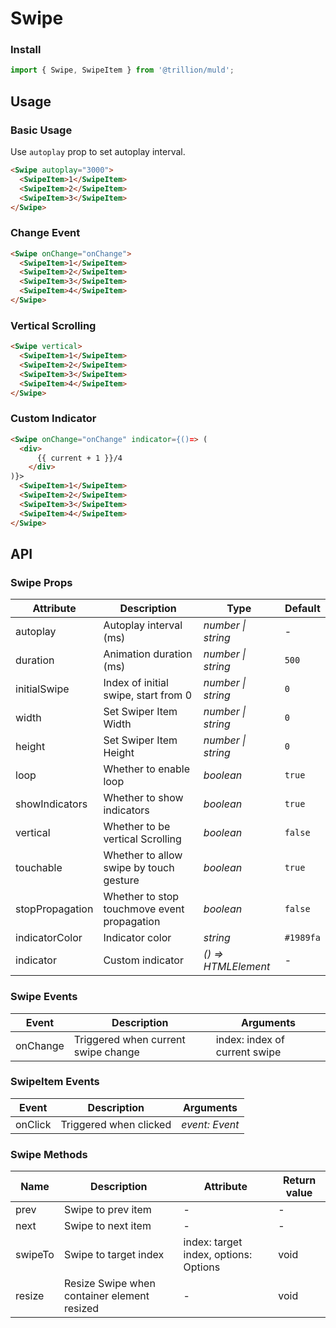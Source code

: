 # Swipe

### Install

```js
import { Swipe, SwipeItem } from '@trillion/muld';
```

## Usage

### Basic Usage

Use `autoplay` prop to set autoplay interval.

```html
<Swipe autoplay="3000">
  <SwipeItem>1</SwipeItem>
  <SwipeItem>2</SwipeItem>
  <SwipeItem>3</SwipeItem>
</Swipe>
```

### Change Event

```html
<Swipe onChange="onChange">
  <SwipeItem>1</SwipeItem>
  <SwipeItem>2</SwipeItem>
  <SwipeItem>3</SwipeItem>
  <SwipeItem>4</SwipeItem>
</Swipe>
```

### Vertical Scrolling

```html
<Swipe vertical>
  <SwipeItem>1</SwipeItem>
  <SwipeItem>2</SwipeItem>
  <SwipeItem>3</SwipeItem>
  <SwipeItem>4</SwipeItem>
</Swipe>
```

### Custom Indicator

```html
<Swipe onChange="onChange" indicator={()=> (
  <div>
      {{ current + 1 }}/4
    </div>
)}>
  <SwipeItem>1</SwipeItem>
  <SwipeItem>2</SwipeItem>
  <SwipeItem>3</SwipeItem>
  <SwipeItem>4</SwipeItem>
</Swipe>
```

## API

### Swipe Props

| Attribute | Description | Type | Default |
| --- | --- | --- | --- |
| autoplay | Autoplay interval (ms) | _number \| string_ | - |
| duration | Animation duration (ms) | _number \| string_ | `500` |
| initialSwipe | Index of initial swipe, start from 0 | _number \| string_ | `0` |
| width | Set Swiper Item Width | _number \| string_ | `0` |
| height | Set Swiper Item Height | _number \| string_ | `0` |
| loop | Whether to enable loop | _boolean_ | `true` |
| showIndicators | Whether to show indicators | _boolean_ | `true` |
| vertical | Whether to be vertical Scrolling | _boolean_ | `false` |
| touchable | Whether to allow swipe by touch gesture | _boolean_ | `true` |
| stopPropagation | Whether to stop touchmove event propagation | _boolean_ | `false` |
| indicatorColor | Indicator color | _string_ | `#1989fa` |
| indicator | Custom indicator | _() => HTMLElement_ | - |

### Swipe Events

| Event  | Description                         | Arguments                     |
| ------ | ----------------------------------- | ----------------------------- |
| onChange | Triggered when current swipe change | index: index of current swipe |

### SwipeItem Events

| Event | Description            | Arguments      |
| ----- | ---------------------- | -------------- |
| onClick | Triggered when clicked | _event: Event_ |

### Swipe Methods

| Name | Description | Attribute | Return value |
| --- | --- | --- | --- |
| prev  | Swipe to prev item | - | - |
| next  | Swipe to next item | - | - |
| swipeTo | Swipe to target index | index: target index, options: Options | void |
| resize  | Resize Swipe when container element resized | - | void |
